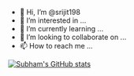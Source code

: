 - 👋 Hi, I’m @srijit198
- 👀 I’m interested in ...
- 🌱 I’m currently learning ...
- 💞️ I’m looking to collaborate on ...
- 📫 How to reach me ...

<!---
srijit198/srijit198 is a ✨ special ✨ repository because its `README.md` (this file) appears on your GitHub profile.
You can click the Preview link to take a look at your changes.
--->
[![Subham's GitHub stats](https://github-readme-stats.vercel.app/api?username=Subham-srijit-lenka)](https://github.com/anuraghazra/github-readme-stats)
